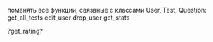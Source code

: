 поменять все функции, связаные с классами User, Test, Question:
    get_all_tests
    edit_user
    drop_user
    get_stats
 



?get_rating?
